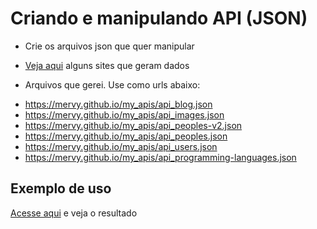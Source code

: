 # Criando e manipulando API (JSON)

- Crie os arquivos json que quer manipular

- [Veja aqui](https://gist.github.com/mervy/6197474a6d7129a2fdace36d769989d7) alguns sites que geram dados

- Arquivos que gerei. Use como urls abaixo:

* https://mervy.github.io/my_apis/api_blog.json
* https://mervy.github.io/my_apis/api_images.json
* https://mervy.github.io/my_apis/api_peoples-v2.json
* https://mervy.github.io/my_apis/api_peoples.json
* https://mervy.github.io/my_apis/api_users.json
* https://mervy.github.io/my_apis/api_programming-languages.json

## Exemplo de uso

[Acesse aqui](https://mervy.github.io/my_apis) e veja o resultado

```html

```

